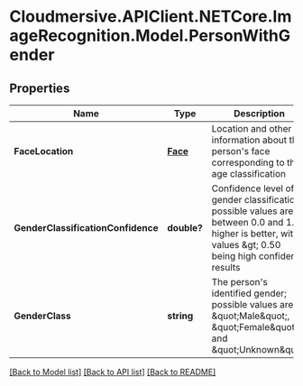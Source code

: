 # Cloudmersive.APIClient.NETCore.ImageRecognition.Model.PersonWithGender
## Properties

Name | Type | Description | Notes
------------ | ------------- | ------------- | -------------
**FaceLocation** | [**Face**](Face.md) | Location and other information about the person&#39;s face corresponding to this age classification | [optional] 
**GenderClassificationConfidence** | **double?** | Confidence level of gender classification; possible values are between 0.0 and 1.0; higher is better, with values &amp;gt; 0.50 being high confidence results | [optional] 
**GenderClass** | **string** | The person&#39;s identified gender; possible values are \&quot;Male\&quot;, \&quot;Female\&quot; and \&quot;Unknown\&quot; | [optional] 

[[Back to Model list]](../README.md#documentation-for-models) [[Back to API list]](../README.md#documentation-for-api-endpoints) [[Back to README]](../README.md)


